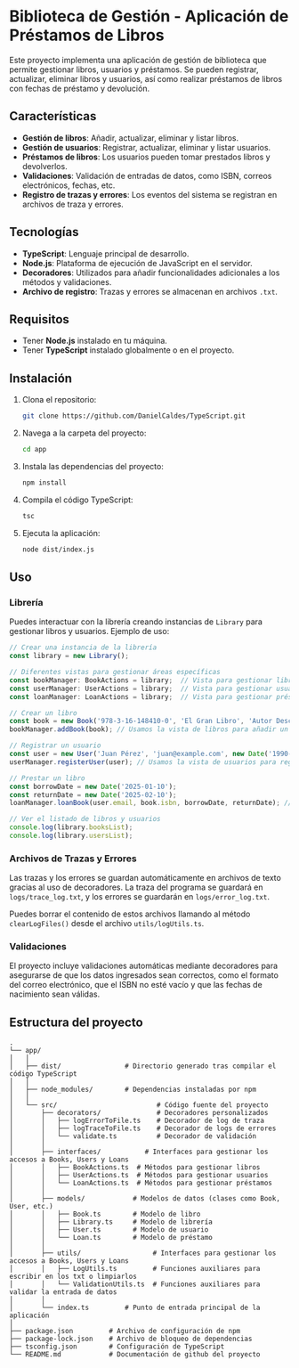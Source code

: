 # Biblioteca de Gestión - Aplicación de Préstamos de Libros

Este proyecto implementa una aplicación de gestión de biblioteca que permite gestionar libros, usuarios y préstamos. Se pueden registrar, actualizar, eliminar libros y usuarios, así como realizar préstamos de libros con fechas de préstamo y devolución.

## Características

- **Gestión de libros**: Añadir, actualizar, eliminar y listar libros.
- **Gestión de usuarios**: Registrar, actualizar, eliminar y listar usuarios.
- **Préstamos de libros**: Los usuarios pueden tomar prestados libros y devolverlos.
- **Validaciones**: Validación de entradas de datos, como ISBN, correos electrónicos, fechas, etc.
- **Registro de trazas y errores**: Los eventos del sistema se registran en archivos de traza y errores.

## Tecnologías

- **TypeScript**: Lenguaje principal de desarrollo.
- **Node.js**: Plataforma de ejecución de JavaScript en el servidor.
- **Decoradores**: Utilizados para añadir funcionalidades adicionales a los métodos y validaciones.
- **Archivo de registro**: Trazas y errores se almacenan en archivos `.txt`.

## Requisitos

- Tener **Node.js** instalado en tu máquina.
- Tener **TypeScript** instalado globalmente o en el proyecto.

## Instalación

1. Clona el repositorio:

   ```bash
   git clone https://github.com/DanielCaldes/TypeScript.git
   ```

2. Navega a la carpeta del proyecto:
   ```bash
   cd app
   ```

3. Instala las dependencias del proyecto:

   ```bash
   npm install
   ```

4. Compila el código TypeScript:

   ```bash
   tsc
   ```

5. Ejecuta la aplicación:

   ```bash
   node dist/index.js
   ```

## Uso

### Librería

Puedes interactuar con la librería creando instancias de `Library` para gestionar libros y usuarios. Ejemplo de uso:

```typescript
// Crear una instancia de la librería
const library = new Library();

// Diferentes vistas para gestionar áreas específicas
const bookManager: BookActions = library;  // Vista para gestionar libros
const userManager: UserActions = library;  // Vista para gestionar usuarios
const loanManager: LoanActions = library;  // Vista para gestionar préstamos

// Crear un libro
const book = new Book('978-3-16-148410-0', 'El Gran Libro', 'Autor Desconocido', 2022, 'Ficción', 5);
bookManager.addBook(book); // Usamos la vista de libros para añadir un libro

// Registrar un usuario
const user = new User('Juan Pérez', 'juan@example.com', new Date('1990-05-15'));
userManager.registerUser(user); // Usamos la vista de usuarios para registrar un usuario

// Prestar un libro
const borrowDate = new Date('2025-01-10');
const returnDate = new Date('2025-02-10');
loanManager.loanBook(user.email, book.isbn, borrowDate, returnDate); // Usamos la vista de préstamos para prestar un libro

// Ver el listado de libros y usuarios
console.log(library.booksList);
console.log(library.usersList);
```

### Archivos de Trazas y Errores

Las trazas y los errores se guardan automáticamente en archivos de texto gracias al uso de decoradores. La traza del programa se guardará en `logs/trace_log.txt`, y los errores se guardarán en `logs/error_log.txt`.

Puedes borrar el contenido de estos archivos llamando al método `clearLogFiles()` desde el archivo `utils/logUtils.ts`.

### Validaciones

El proyecto incluye validaciones automáticas mediante decoradores para asegurarse de que los datos ingresados sean correctos, como el formato del correo electrónico, que el ISBN no esté vacío y que las fechas de nacimiento sean válidas.

## Estructura del proyecto
```
.
└── app/
│   │
│   ├── dist/                # Directorio generado tras compilar el código TypeScript
│   │
│   ├── node_modules/        # Dependencias instaladas por npm
│   │
│   └── src/                         # Código fuente del proyecto
│       ├── decorators/              # Decoradores personalizados
│       │   ├── logErrorToFile.ts    # Decorador de log de traza
│       │   ├── logTraceToFile.ts    # Decorador de logs de errores
│       │   └── validate.ts          # Decorador de validación
│       │
│       ├── interfaces/           # Interfaces para gestionar los accesos a Books, Users y Loans
│       │   ├── BookActions.ts  # Métodos para gestionar libros
│       │   ├── UserActions.ts  # Métodos para gestionar usuarios
│       │   └── LoanActions.ts  # Métodos para gestionar préstamos
│       │
│       ├── models/            # Modelos de datos (clases como Book, User, etc.)
│       │   ├── Book.ts        # Modelo de libro
│       │   ├── Library.ts     # Modelo de librería
│       │   ├── User.ts        # Modelo de usuario
│       │   └── Loan.ts        # Modelo de préstamo
│       │
│       ├── utils/                  # Interfaces para gestionar los accesos a Books, Users y Loans
│       │   ├── LogUtils.ts         # Funciones auxiliares para escribir en los txt o limpiarlos
│       │   └── ValidationUtils.ts  # Funciones auxiliares para validar la entrada de datos
│       │
│       └── index.ts         # Punto de entrada principal de la aplicación
│
├── package.json         # Archivo de configuración de npm
├── package-lock.json    # Archivo de bloqueo de dependencias
├── tsconfig.json        # Configuración de TypeScript
└── README.md            # Documentación de github del proyecto
```

